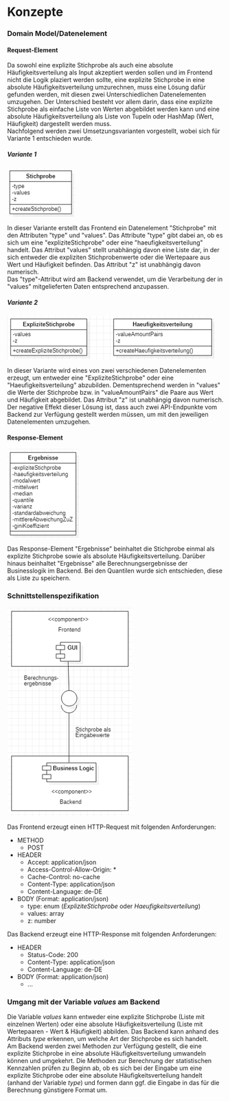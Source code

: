# Konzepte

### Domain Model/Datenelement

#### Request-Element
Da sowohl eine explizite Stichprobe als auch eine absolute Häufigkeitsverteilung als Input akzeptiert werden sollen und im Frontend nicht die Logik plaziert werden sollte, eine explizite Stichprobe in eine absolute Häufigkeitsverteilung umzurechnen, muss eine Lösung dafür gefunden werden, mit diesen zwei Unterschiedlichen Datenelementen umzugehen. Der Unterschied besteht vor allem darin, dass eine explizite Stichprobe als einfache Liste von Werten abgebildet werden kann und eine absolute Häufigkeitsverteilung als Liste von Tupeln oder HashMap (Wert, Häufigkeit) dargestellt werden muss.  
Nachfolgend werden zwei Umsetzungsvarianten vorgestellt, wobei sich für Variante 1 entschieden wurde.

##### Variante 1
![Domain Model Variante 1](https://github.com/JulianGommlich/StatisticsCalculator/blob/main/docs/architecture_concept/assets/DomainModelVariant1.PNG)

In dieser Variante erstellt das Frontend ein Datenelement "Stichprobe" mit den Attributen "type" und "values". Das Attribute "type" gibt dabei an, ob es sich um eine "expliziteStichprobe" oder eine "haeufigkeitsverteilung" handelt. Das Attribut "values" stellt unabhängig davon eine Liste dar, in der sich entweder die expliziten Stichprobenwerte oder die Wertepaare aus Wert und Häufigkeit befinden. Das Attribut "z" ist unabhängig davon numerisch.  
Das "type"-Attribut wird am Backend verwendet, um die Verarbeitung der in "values" mitgelieferten Daten entsprechend anzupassen.

##### Variante 2
![Domain Model Variante 2](https://github.com/JulianGommlich/StatisticsCalculator/blob/main/docs/architecture_concept/assets/DomainModelVariant2.PNG)

In dieser Variante wird eines von zwei verschiedenen Datenelementen erzeugt, um entweder eine "ExpliziteStichprobe" oder eine "Haeufigkeitsverteilung" abzubilden. Dementsprechend werden in "values" die Werte der Stichprobe bzw. in "valueAmountPairs" die Paare aus Wert und Häufigkeit abgebildet. Das Attribut "z" ist unabhängig davon numerisch.  
Der negative Effekt dieser Lösung ist, dass auch zwei API-Endpunkte vom Backend zur Verfügung gestellt werden müssen, um mit den jeweiligen Datenelementen umzugehen.

#### Response-Element
![Domain Model Ergebnisse](https://github.com/JulianGommlich/StatisticsCalculator/blob/main/docs/architecture_concept/assets/DomainModel2.PNG)

Das Response-Element "Ergebnisse" beinhaltet die Stichprobe einmal als explizite Stichprobe sowie als absolute Häufigkeitsverteilung. Darüber hinaus beinhaltet "Ergebnisse" alle Berechnungsergebnisse der Businesslogik im Backend. Bei den Quantilen wurde sich entschieden, diese als Liste zu speichern.

### Schnittstellenspezifikation
![Schnittstellendiagramm](https://github.com/JulianGommlich/StatisticsCalculator/blob/main/docs/architecture_concept/assets/InterfaceDiagram.PNG)

Das Frontend erzeugt einen HTTP-Request mit folgenden Anforderungen:
- METHOD
    - POST
- HEADER
    - Accept: application/json
    - Access-Control-Allow-Origin: *
    - Cache-Control: no-cache
    - Content-Type: application/json
    - Content-Language: de-DE
- BODY (Format: application/json)
    - type: enum (_ExpliziteStichprobe_ oder _Haeufigkeitsverteilung_)
    - values: array
    - z: number

Das Backend erzeugt eine HTTP-Response mit folgenden Anforderungen:
- HEADER
    - Status-Code: 200
    - Content-Type: application/json
    - Content-Language: de-DE
- BODY (Format: application/json)
    - ...

### Umgang mit der Variable _values_ am Backend
Die Variable _values_ kann entweder eine explizite Stichprobe (Liste mit einzelnen Werten) oder eine absolute Häufigkeitsverteilung (Liste mit Wertepaaren - Wert & Häufigkeit) abbilden. Das Backend kann anhand des Attributs _type_ erkennen, um welche Art der Stichprobe es sich handelt.  
Am Backend werden zwei Methoden zur Verfügung gestellt, die eine explizite Stichprobe in eine absolute Häufigkeitsverteilung umwandeln können und umgekehrt. Die Methoden zur Berechnung der statistischen Kennzahlen prüfen zu Beginn ab, ob es sich bei der Eingabe um eine explizite Stichprobe oder eine absolute Häufigkeitsverteilung handelt (anhand der Variable _type_) und formen dann ggf. die Eingabe in das für die Berechnung günstigere Format um.
